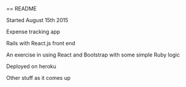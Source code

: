 == README

Started August 15th 2015

Expense tracking app

Rails with React.js front end

An exercise in using React and Bootstrap with some simple Ruby logic

Deployed on heroku

Other stuff as it comes up
